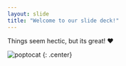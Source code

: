 ```yaml
---
layout: slide
title: "Welcome to our slide deck!"
---
```


Things seem hectic, but its great! :heart:

![poptocat](https://octodex.github.com/images/poptocat.png)
{: .center}
